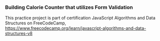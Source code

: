 ### Building Calorie Counter that utilizes Form Validation

This practice project is part of certification JavaScript Algorithms and Data Structures on FreeCodeCamp,
https://www.freecodecamp.org/learn/javascript-algorithms-and-data-structures-v8
